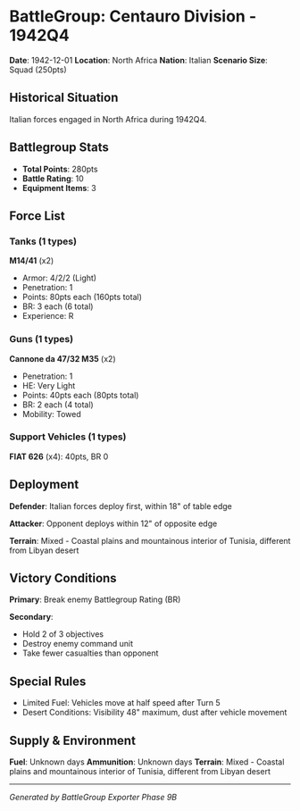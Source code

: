 # BattleGroup: Centauro Division - 1942Q4

**Date**: 1942-12-01
**Location**: North Africa
**Nation**: Italian
**Scenario Size**: Squad (250pts)

## Historical Situation

Italian forces engaged in North Africa during 1942Q4.

## Battlegroup Stats

- **Total Points**: 280pts
- **Battle Rating**: 10
- **Equipment Items**: 3

## Force List

### Tanks (1 types)

**M14/41** (x2)
- Armor: 4/2/2 (Light)
- Penetration: 1
- Points: 80pts each (160pts total)
- BR: 3 each (6 total)
- Experience: R

### Guns (1 types)

**Cannone da 47/32 M35** (x2)
- Penetration: 1
- HE: Very Light
- Points: 40pts each (80pts total)
- BR: 2 each (4 total)
- Mobility: Towed

### Support Vehicles (1 types)

**FIAT 626** (x4): 40pts, BR 0

## Deployment

**Defender**: Italian forces deploy first, within 18" of table edge

**Attacker**: Opponent deploys within 12" of opposite edge

**Terrain**: Mixed - Coastal plains and mountainous interior of Tunisia, different from Libyan desert

## Victory Conditions

**Primary**: Break enemy Battlegroup Rating (BR)

**Secondary**:
- Hold 2 of 3 objectives
- Destroy enemy command unit
- Take fewer casualties than opponent

## Special Rules

- Limited Fuel: Vehicles move at half speed after Turn 5
- Desert Conditions: Visibility 48" maximum, dust after vehicle movement

## Supply & Environment

**Fuel**: Unknown days
**Ammunition**: Unknown days
**Terrain**: Mixed - Coastal plains and mountainous interior of Tunisia, different from Libyan desert

---

*Generated by BattleGroup Exporter Phase 9B*
